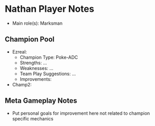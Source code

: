 # Nathan Player Notes

* Main role(s): Marksman

## Champion Pool

* Ezreal:
    * Champion Type:    Poke-ADC
    * Strengths:        ...
    * Weaknesses:       ...
    * Team Play Suggestions:   ...
    * Improvements:
* Champ2:

## Meta Gameplay Notes

* Put personal goals for improvement here not related to champion specific mechanics
